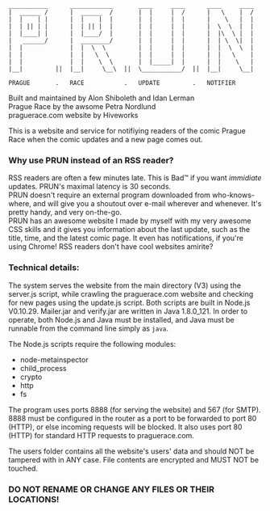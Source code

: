     ___________      ____________       ____     ____      ____     ____  
    |  ______ /      |  ______  /       |  |     |  /      |   \    |  /  
    |  |    | |      |  |    |  |       |  |     |  |      |    \   |  |  
    |  | || | |      |  | || |  |       |  |     |  |      |  \  \  |  |  
    |  |____| |      |  |____/  |       |  |     |  |      |  |\  \ |  |  
    |   ______/      |  ________/       |  |     |  |      |  | \  \|  |  
    |  |             |  |  \  \         |  |     |  |      |  |  \  \  |  
    |  |             |  |   \  \        |  |     |  |      |  |   \    |  
    |  |             |  |    \  \       |  |_____|  |      |  |    \   |  
    |__|         ||  |__|     \__\  ||  \___________/  ||  |__|     \__|  
  
    PRAGUE       .   RACE           .   UPDATE         .   NOTIFIER


Built and maintained by Alon Shiboleth and Idan Lerman  
Prague Race by the awsome Petra Nordlund  
praguerace.com website by Hiveworks  


This is a website and service for notifiying readers of the comic Prague Race
when the comic updates and a new page comes out.


### Why use PRUN instead of an RSS reader?


RSS readers are often a few minutes late. This is Bad™ if you want _immidiate_
updates. PRUN's maximal latency is 30 seconds.  
PRUN doesn't require an external program downloaded from who-knows-where,
and will give you a shoutout over e-mail wherever and whenever. It's pretty
handy, and very on-the-go.  
PRUN has an awesome website I made by myself with my very awesome CSS skills
and it gives you information about the last update, such as the title, time,
and the latest comic page. It even has notifications, if you're using Chrome!
RSS readers don't have cool websites amirite?



### Technical details:


The system serves the website from the main directory (V3) using the server.js
script, while crawling the praguerace.com website and checking for new pages
using the update.js script. Both scripts are built in Node.js V0.10.29.
Mailer.jar and verify.jar are written in Java 1.8.0_121. In order to operate,
both Node.js and Java must be installed, and Java must be runnable from the
command line simply as `java`.


The Node.js scripts require the following modules:  
* node-metainspector
* child_process
* crypto
* http
* fs


The program uses ports 8888 (for serving the website) and 567 (for SMTP). 8888
must be configured in the router as a port to be forwarded to port 80 (HTTP),
or else incoming requests will be blocked. It also uses port 80 (HTTP) for
standard HTTP requests to praguerace.com.


The users folder contains all the website's users' data and should NOT be
tampered with in ANY case. File contents are encrypted and MUST NOT be touched.


### **DO NOT RENAME OR CHANGE ANY FILES OR THEIR LOCATIONS!**